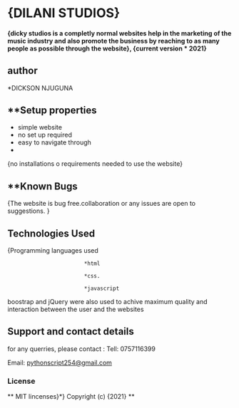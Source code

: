 # {DILANI STUDIOS}
#### {dicky studios is a completly normal websites help in the marketing of the music industry and also promote the business by reaching to as many people as possible through the website}, {current version * 2021}
## author
*DICKSON NJUGUNA
## **Setup properties
* simple website
* no set up required
* easy to navigate through
* 
{no installations o requirements needed to use the website}
## **Known Bugs
{The website is bug free.collaboration or any issues are open to suggestions. }
## Technologies Used
{Programming languages used 

                            *html

                            *css.
                            
                            *javascript

boostrap and jQuery were also used to achive maximum quality and interaction between the user and the websites
## Support and contact details
for any querries, please contact :
 Tell: 0757116399
 
 Email: pythonscript254@gmail.com
### License
** MIT lincenses}*}
Copyright (c) {2021} **

